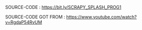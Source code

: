 
  SOURCE-CODE :  https://bit.ly/SCRAPY_SPLASH_PROG1
  
  SOURCE-CODE GOT FROM :  https://www.youtube.com/watch?v=RgdaP54RvUM
